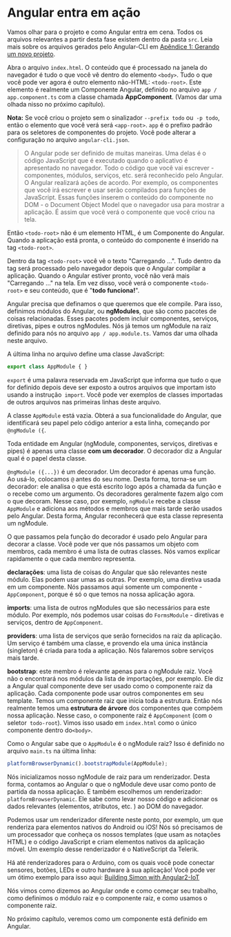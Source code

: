 # Angular entra em ação

Vamos olhar para o projeto e como Angular entra em cena. Todos os arquivos relevantes a partir desta fase existem dentro da pasta `src`.
Leia mais sobre os arquivos gerados pelo Angular-CLI em [Apêndice 1: Gerando um novo projeto](./generating_a_new_project.html).

Abra o arquivo `index.html`. O conteúdo que é processado na janela do navegador é tudo o que você vê dentro do elemento `<body>`. Tudo o que você pode ver agora é outro elemento não-HTML: `<todo-root>`. Este elemento é realmente um Componente Angular, definido no arquivo `app / app.component.ts` com a classe chamada **AppComponent**. (Vamos dar uma olhada nisso no próximo capítulo).

**Nota:** Se você criou o projeto sem o sinalizador `--prefix todo` ou` -p todo`, então o elemento que você verá será `<app-root>`. `app` é o prefixo padrão para os seletores de componentes do projeto. Você pode alterar a configuração no arquivo `angular-cli.json`.


> O Angular pode ser definido de muitas maneiras. Uma delas é o código JavaScript que é executado quando o aplicativo é apresentado no navegador. Todo o código que você vai escrever - componentes, módulos, serviços, etc. será reconhecido pelo Angular. O Angular realizará ações de acordo. Por exemplo, os componentes que você irá escrever e usar serão compilados para funções de JavaScript. Essas funções inserem o conteúdo do componente no DOM - o Document Object Model que o navegador usa para mostrar a aplicação. É assim que você verá o componente que você criou na tela.

Então `<todo-root>` não é um elemento HTML, é um Componente do Angular. Quando a aplicação está pronta, o conteúdo do componente é inserido na tag `<todo-root>`.

Dentro da tag `<todo-root>` você vê o texto "Carregando ...". Tudo dentro da tag será processado pelo navegador depois que o Angular compilar a aplicação. Quando o Angular estiver pronto, você não verá mais "Carregando ..." na tela. Em vez disso, você verá o componente `<todo-root>` e seu conteúdo, que é "**todo funciona!**".

Angular precisa que definamos o que queremos que ele compile. Para isso, definimos módulos do Angular, ou **ngModules**, que são como pacotes de coisas relacionadas. Esses pacotes podem incluir componentes, serviços, diretivas, pipes e outros ngModules. Nós já temos um ngModule na raiz definido para nós no arquivo `app / app.module.ts`. Vamos dar uma olhada neste arquivo.

A última linha no arquivo define uma classe JavaScript:

```js
export class AppModule { }
```

`export` é uma palavra reservada em JavaScript que informa que tudo o que for definido depois deve ser exposto a outros arquivos que importam isto usando a instrução` import`. Você pode ver exemplos de classes importadas de outros arquivos nas primeiras linhas deste arquivo.

A classe `AppModule` está vazia. Obterá a sua funcionalidade do Angular, que identificará seu papel pelo código anterior a esta linha, começando por `@ngModule ({`.

Toda entidade em Angular (ngModule, componentes, serviços, diretivas e pipes) é apenas uma classe **com um decorador**. O decorador diz a Angular qual é o papel desta classe.

`@ngModule ({...})` é um decorador. Um decorador é apenas uma função. Ao usá-lo, colocamos `@` antes do seu nome. Desta forma, torna-se um decorador: ele analisa o que está escrito logo após a chamada da função e o recebe como um argumento. Os decoradores geralmente fazem algo com o que decoram. Nesse caso, por exemplo, `ngModule` recebe a classe` AppModule` e adiciona aos métodos e membros que mais tarde serão usados pelo Angular. Desta forma, Angular reconhecerá que esta classe representa um ngModule.

O que passamos pela função do decorador é usado pelo Angular para decorar a classe. Você pode ver que nós passamos um objeto com membros, cada membro é uma lista de outras classes. Nós vamos explicar rapidamente o que cada membro representa.

**declarações**: uma lista de coisas do Angular que são relevantes neste módulo. Elas podem usar umas as outras. Por exemplo, uma diretiva usada em um componente. Nós passamos aqui somente um componente - `AppComponent`, porque é só o que temos na nossa aplicação agora.

**imports**: uma lista de outros ngModules que são necessários para este módulo. Por exemplo, nós podemos usar coisas do `FormsModule` - diretivas e serviços, dentro de `AppComponent`.

**providers**: uma lista de serviços que serão fornecidos na raiz da aplicação. Um serviço é também uma classe, e provendo ela uma única instância (singleton) é criada para toda a aplicação. Nós falaremos sobre serviços mais tarde.

**bootstrap**: este membro é relevante apenas para o ngModule raiz. Você não o encontrará nos módulos da lista de importações, por exemplo. Ele diz a Angular qual componente deve ser usado como o componente raiz da aplicação. Cada componente pode usar outros componentes em seu template. Temos um componente raiz que inicia toda a estrutura. Então nós realmente temos uma **estrutura de árvore** dos componentes que compõem nossa aplicação. Nesse caso, o componente raiz é `AppComponent` (com o seletor` todo-root`). Vimos isso usado em `index.html` como o único componente dentro do` <body> `.

Como o Angular sabe que o `AppModule` é o ngModule raiz? Isso é definido no arquivo `main.ts` na última linha:

```js
platformBrowserDynamic().bootstrapModule(AppModule);
```

Nós inicializamos nosso ngModule de raiz para um renderizador. Desta forma, contamos ao Angular o que o ngModule deve usar como ponto de partida da nossa aplicação. E também escolhemos um renderizador: `platformBrowserDynamic`. Ele sabe como levar nosso código e adicionar os dados relevantes (elementos, atributos, etc. ) ao DOM do navegador.

Podemos usar um renderizador diferente neste ponto, por exemplo, um que renderiza para elementos nativos do Android ou iOS! Nós só precisamos de um processador que conheça os nossos templates (que usam as notações HTML) e o código JavaScript e criam elementos nativos da aplicação móvel. Um exemplo desse renderizador é o NativeScript da Telerik.

Há até renderizadores para o Arduino, com os quais você pode conectar sensores, botões, LEDs e outro hardware à sua aplicação! Você pode ver um ótimo exemplo para isso aqui: [Building Simon with Angular2-IoT](https://medium.com/@urish/building-simon-with-angular2-iot-fceb78bb18e5#.430qu216w)

Nós vimos como dizemos ao Angular onde e como começar seu trabalho, como definimos o módulo raiz e o componente raiz, e como usamos o componente raiz.

No próximo capítulo, veremos como um componente está definido em Angular.

